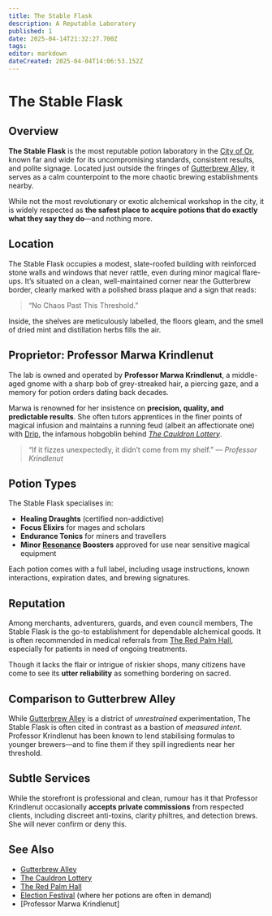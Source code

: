 ```yaml
---
title: The Stable Flask
description: A Reputable Laboratory
published: 1
date: 2025-04-14T21:32:27.700Z
tags: 
editor: markdown
dateCreated: 2025-04-04T14:06:53.152Z
---
```


# The Stable Flask

## Overview
**The Stable Flask** is the most reputable potion laboratory in the [City of Or](/geography/settlement/city/city-of-or.md), known far and wide for its uncompromising standards, consistent results, and polite signage. Located just outside the fringes of [Gutterbrew Alley](/geography/settlement/city/city-of-or/district/gutterbrew-alley.md), it serves as a calm counterpoint to the more chaotic brewing establishments nearby.

While not the most revolutionary or exotic alchemical workshop in the city, it is widely respected as **the safest place to acquire potions that do exactly what they say they do**—and nothing more.

## Location
The Stable Flask occupies a modest, slate-roofed building with reinforced stone walls and windows that never rattle, even during minor magical flare-ups. It’s situated on a clean, well-maintained corner near the Gutterbrew border, clearly marked with a polished brass plaque and a sign that reads:  

> “No Chaos Past This Threshold.”

Inside, the shelves are meticulously labelled, the floors gleam, and the smell of dried mint and distillation herbs fills the air.

## Proprietor: Professor Marwa Krindlenut
The lab is owned and operated by **Professor Marwa Krindlenut**, a middle-aged gnome with a sharp bob of grey-streaked hair, a piercing gaze, and a memory for potion orders dating back decades.

Marwa is renowned for her insistence on **precision, quality, and predictable results**. She often tutors apprentices in the finer points of magical infusion and maintains a running feud (albeit an affectionate one) with [Drip](/geography/settlement/city/city-of-or/shop/the-cauldron-lottery/drip.md), the infamous hobgoblin behind *[The Cauldron Lottery](/geography/settlement/city/city-of-or/shop/the-cauldron-lottery.md)*.

> “If it fizzes unexpectedly, it didn’t come from my shelf.” — *Professor Krindlenut*

## Potion Types
The Stable Flask specialises in:

- **Healing Draughts** (certified non-addictive)
- **Focus Elixirs** for mages and scholars
- **Endurance Tonics** for miners and travellers
- **Minor [Resonance](/structure/mechanic/resonance.md) Boosters** approved for use near sensitive magical equipment

Each potion comes with a full label, including usage instructions, known interactions, expiration dates, and brewing signatures.

## Reputation
Among merchants, adventurers, guards, and even council members, The Stable Flask is the go-to establishment for dependable alchemical goods. It is often recommended in medical referrals from [The Red Palm Hall](/geography/settlement/city/city-of-or/shop/the-red-palm-hall.md), especially for patients in need of ongoing treatments.

Though it lacks the flair or intrigue of riskier shops, many citizens have come to see its **utter reliability** as something bordering on sacred.

## Comparison to Gutterbrew Alley
While [Gutterbrew Alley](/geography/settlement/city/city-of-or/district/gutterbrew-alley.md) is a district of *unrestrained* experimentation, The Stable Flask is often cited in contrast as a bastion of *measured intent*. Professor Krindlenut has been known to lend stabilising formulas to younger brewers—and to fine them if they spill ingredients near her threshold.

## Subtle Services
While the storefront is professional and clean, rumour has it that Professor Krindlenut occasionally **accepts private commissions** from respected clients, including discreet anti-toxins, clarity philtres, and detection brews. She will never confirm or deny this.

## See Also
- [Gutterbrew Alley](/geography/settlement/city/city-of-or/district/gutterbrew-alley.md)
- [The Cauldron Lottery](/geography/settlement/city/city-of-or/shop/the-cauldron-lottery.md)
- [The Red Palm Hall](/geography/settlement/city/city-of-or/shop/the-red-palm-hall.md)
- [Election Festival](/geography/settlement/city/city-of-or/election-festival.md) (where her potions are often in demand)
- [Professor Marwa Krindlenut]

